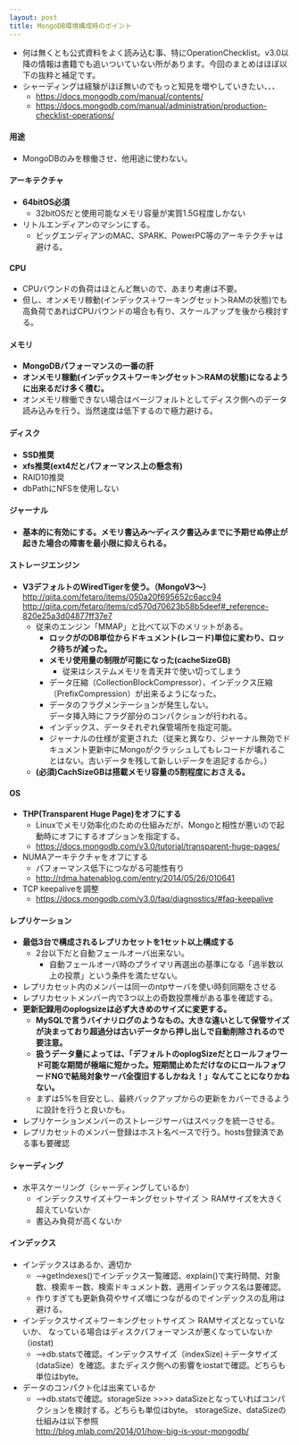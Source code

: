 ```yaml
---
layout: post
title: MongoDB環境構成時のポイント
---
```

- 何は無くとも公式資料をよく読み込む事、特にOperationChecklist。v3.0以降の情報は書籍でも追いついていない所があります。今回のまとめはほぼ以下の抜粋と補足です。
- シャーディングは経験がほぼ無いのでもっと知見を増やしていきたい、、、
  - https://docs.mongodb.com/manual/contents/
  - https://docs.mongodb.com/manual/administration/production-checklist-operations/


#### 用途
- MongoDBのみを稼働させ、他用途に使わない。

#### アーキテクチャ
- **64bitOS必須**
  - 32bitOSだと使用可能なメモリ容量が実質1.5G程度しかない
- リトルエンディアンのマシンにする。
  - ビッグエンディアンのMAC、SPARK、PowerPC等のアーキテクチャは避ける。

#### CPU
- CPUバウンドの負荷はほとんど無いので、あまり考慮は不要。
- 但し、オンメモリ稼動(インデックス＋ワーキングセット＞RAMの状態)でも高負荷であればCPUバウンドの場合も有り、スケールアップを後から検討する。

#### メモリ
- **MongoDBパフォーマンスの一番の肝**
- **オンメモリ稼動(インデックス＋ワーキングセット＞RAMの状態)になるように出来るだけ多く積む。**
- オンメモリ稼働できない場合はページフォルトとしてディスク側へのデータ読み込みを行う。当然速度は低下するので極力避ける。

#### ディスク
- **SSD推奨**
- **xfs推奨(ext4だとパフォーマンス上の懸念有)**
- RAID10推奨
- dbPathにNFSを使用しない

#### ジャーナル
- **基本的に有効にする。メモリ書込み～ディスク書込みまでに予期せぬ停止が起きた場合の障害を最小限に抑えられる。**

#### ストレージエンジン
- **V3デフォルトのWiredTigerを使う。（MongoV3～）**  
http://qiita.com/fetaro/items/050a20f695652c6acc94  
http://qiita.com/fetaro/items/cd570d70623b58b5deef#_reference-820e25a3d04877ff37e7
  - 従来のエンジン「MMAP」と比べて以下のメリットがある。
    - **ロックがのDB単位からドキュメント(レコード)単位に変わり、ロック待ちが減った。**
    - **メモリ使用量の制限が可能になった(cacheSizeGB)**
      - 従来はシステムメモリを青天井で使い切ってしまう
    - データ圧縮（CollectionBlockCompressor）、インデックス圧縮（PrefixCompression）が出来るようになった。
    - データのフラグメンテーションが発生しない。  
データ挿入時にフラグ部分のコンパクションが行われる。
    - インデックス、データそれぞれ保管場所を指定可能。
    - ジャーナルの仕様が変更された（従来と異なり、ジャーナル無効でドキュメント更新中にMongoがクラッシュしてもレコードが壊れることはない。古いデータを残して新しいデータを追記するから。）
  - **(必須)CachSizeGBは搭載メモリ容量の5割程度におさえる。**

#### OS
- **THP(Transparent Huge Page)をオフにする**
  - Linuxでメモリ効率化のための仕組みだが、Mongoと相性が悪いので起動時にオフにするオプションを指定する。
  - https://docs.mongodb.com/v3.0/tutorial/transparent-huge-pages/
- NUMAアーキテクチャをオフにする
  - パフォーマンス低下につながる可能性有り
  - http://rdma.hatenablog.com/entry/2014/05/26/010641
- TCP keepaliveを調整
  - https://docs.mongodb.com/v3.0/faq/diagnostics/#faq-keepalive

#### レプリケーション
- **最低3台で構成されるレプリカセットを1セット以上構成する**
  - 2台以下だと自動フェールオーバ出来ない。  
    - 自動フェールオーバ時のプライマリ再選出の基準になる「過半数以上の投票」という条件を満たせない。
- レプリカセット内のメンバーは同一のntpサーバを使い時刻同期をさせる
- レプリカセットメンバー内で3つ以上の奇数投票権がある事を確認する。
- **更新記録用のoplogsizeは必ず大きめのサイズに変更する。**
  - **MySQLで言うバイナリログのようなもの。大きな違いとして保管サイズが決まっており超過分は古いデータから押し出しで自動削除されるので要注意。**
  - **扱うデータ量によっては、「デフォルトのoplogSizeだとロールフォワード可能な期間が極端に短かった。短期間止めただけなのにロールフォワードNGで結局対象サーバ全復旧するしかねえ！」なんてことになりかねない。**
  - まずは5%を目安とし、最終バックアップからの更新をカバーできるように設計を行うと良いかも。
- レプリケーションメンバーのストレージサーバはスペックを統一させる。
- レプリカセットのメンバー登録はホスト名ベースで行う。hosts登録済である事も要確認

#### シャーディング
- 水平スケーリング（シャーディングしているか）
  - インデックスサイズ＋ワーキングセットサイズ ＞ RAMサイズを大きく超えていないか
  - 書込み負荷が高くないか

#### インデックス
- インデックスはあるか、適切か
  - -->getIndexes()でインデックス一覧確認、explain()で実行時間、対象数、検索キー数、検索ドキュメント数、適用インデックス名は要確認。
  - 作りすぎても更新負荷やサイズ増につながるのでインデックスの乱用は避ける。
- インデックスサイズ＋ワーキングセットサイズ ＞ RAMサイズとなっていないか、
なっている場合はディスクパフォーマンスが悪くなっていないか（iostat)
  - -->db.statsで確認。インデックスサイズ（indexSize)＋データサイズ(dataSize）を確認。またディスク側への影響をiostatで確認。どちらも単位はbyte。
- データのコンパクト化は出来ているか
  - -->db.statsで確認。storageSize >>>> dataSizeとなっていればコンパクションを検討する。どちらも単位はbyte。
storageSize、dataSizeの仕組みは以下参照  
http://blog.mlab.com/2014/01/how-big-is-your-mongodb/
